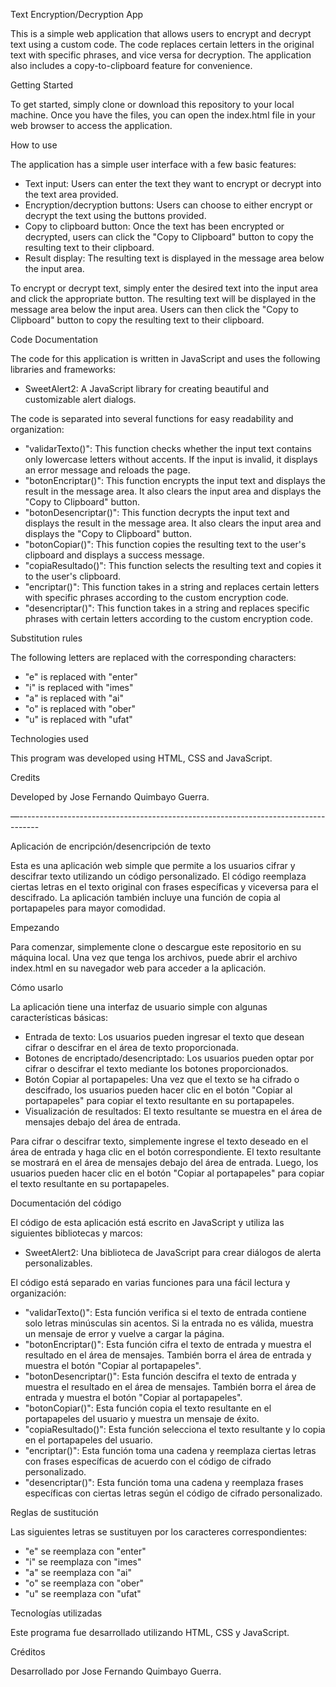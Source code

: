 ﻿Text Encryption/Decryption App


This is a simple web application that allows users to encrypt and decrypt text using a custom code. The code replaces certain letters in the original text with specific phrases, and vice versa for decryption. The application also includes a copy-to-clipboard feature for convenience.


Getting Started


To get started, simply clone or download this repository to your local machine. Once you have the files, you can open the index.html file in your web browser to access the application.


How to use


The application has a simple user interface with a few basic features:


* Text input: Users can enter the text they want to encrypt or decrypt into the text area provided.
* Encryption/decryption buttons: Users can choose to either encrypt or decrypt the text using the buttons provided.
* Copy to clipboard button: Once the text has been encrypted or decrypted, users can click the "Copy to Clipboard" button to copy the resulting text to their clipboard.
* Result display: The resulting text is displayed in the message area below the input area.


To encrypt or decrypt text, simply enter the desired text into the input area and click the appropriate button. The resulting text will be displayed in the message area below the input area. Users can then click the "Copy to Clipboard" button to copy the resulting text to their clipboard.


Code Documentation


The code for this application is written in JavaScript and uses the following libraries and frameworks:


* SweetAlert2: A JavaScript library for creating beautiful and customizable alert dialogs.


The code is separated into several functions for easy readability and organization:


* "validarTexto()": This function checks whether the input text contains only lowercase letters without accents. If the input is invalid, it displays an error message and reloads the page.
* "botonEncriptar()": This function encrypts the input text and displays the result in the message area. It also clears the input area and displays the "Copy to Clipboard" button.
* "botonDesencriptar()": This function decrypts the input text and displays the result in the message area. It also clears the input area and displays the "Copy to Clipboard" button.
* "botonCopiar()": This function copies the resulting text to the user's clipboard and displays a success message.
* "copiaResultado()": This function selects the resulting text and copies it to the user's clipboard.
* "encriptar()": This function takes in a string and replaces certain letters with specific phrases according to the custom encryption code.
* "desencriptar()": This function takes in a string and replaces specific phrases with certain letters according to the custom encryption code.


Substitution rules


The following letters are replaced with the corresponding characters:


* "e"  is replaced with  "enter"
* "i"   is replaced with  "imes"
* "a"  is replaced with  "ai"
* "o"  is replaced with  "ober"
* "u"  is replaced with  "ufat"


Technologies used

This program was developed using HTML, CSS and JavaScript.



Credits

Developed by Jose Fernando Quimbayo Guerra.


—-----------------------------------------------------------------------------------


Aplicación de encripción/desencripción de texto


Esta es una aplicación web simple que permite a los usuarios cifrar y descifrar texto utilizando un código personalizado. El código reemplaza ciertas letras en el texto original con frases específicas y viceversa para el descifrado. La aplicación también incluye una función de copia al portapapeles para mayor comodidad.


Empezando


Para comenzar, simplemente clone o descargue este repositorio en su máquina local. Una vez que tenga los archivos, puede abrir el archivo index.html en su navegador web para acceder a la aplicación.


Cómo usarlo


La aplicación tiene una interfaz de usuario simple con algunas características básicas:


* Entrada de texto: Los usuarios pueden ingresar el texto que desean cifrar o descifrar en el área de texto proporcionada.
* Botones de encriptado/desencriptado: Los usuarios pueden optar por cifrar o descifrar el texto mediante los botones proporcionados.
* Botón Copiar al portapapeles: Una vez que el texto se ha cifrado o descifrado, los usuarios pueden hacer clic en el botón "Copiar al portapapeles" para copiar el texto resultante en su portapapeles.
* Visualización de resultados: El texto resultante se muestra en el área de mensajes debajo del área de entrada.


Para cifrar o descifrar texto, simplemente ingrese el texto deseado en el área de entrada y haga clic en el botón correspondiente. El texto resultante se mostrará en el área de mensajes debajo del área de entrada. Luego, los usuarios pueden hacer clic en el botón "Copiar al portapapeles" para copiar el texto resultante en su portapapeles.


Documentación del código


El código de esta aplicación está escrito en JavaScript y utiliza las siguientes bibliotecas y marcos:


* SweetAlert2: Una biblioteca de JavaScript para crear diálogos de alerta personalizables.


El código está separado en varias funciones para una fácil lectura y organización:


* "validarTexto()": Esta función verifica si el texto de entrada contiene solo letras minúsculas sin acentos. Si la entrada no es válida, muestra un mensaje de error y vuelve a cargar la página.
* "botonEncriptar()": Esta función cifra el texto de entrada y muestra el resultado en el área de mensajes. También borra el área de entrada y muestra el botón "Copiar al portapapeles".
* "botonDesencriptar()": Esta función descifra el texto de entrada y muestra el resultado en el área de mensajes. También borra el área de entrada y muestra el botón "Copiar al portapapeles".
* "botonCopiar()": Esta función copia el texto resultante en el portapapeles del usuario y muestra un mensaje de éxito.
* "copiaResultado()": Esta función selecciona el texto resultante y lo copia en el portapapeles del usuario.
* "encriptar()": Esta función toma una cadena y reemplaza ciertas letras con frases específicas de acuerdo con el código de cifrado personalizado.
* "desencriptar()": Esta función toma una cadena y reemplaza frases específicas con ciertas letras según el código de cifrado personalizado.


Reglas de sustitución


Las siguientes letras se sustituyen por los caracteres correspondientes:


* "e"  se reemplaza con  "enter"
* "i"   se reemplaza con  "imes"
* "a"  se reemplaza con  "ai"
* "o"  se reemplaza con  "ober"
* "u"  se reemplaza con  "ufat"


Tecnologías utilizadas

Este programa fue desarrollado utilizando HTML, CSS y JavaScript.


Créditos

Desarrollado por Jose Fernando Quimbayo Guerra.